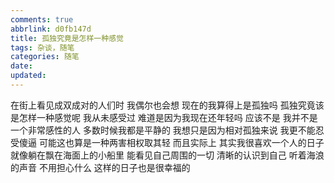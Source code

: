 ```yaml
---
comments: true
abbrlink: d0fb147d
title: 孤独究竟是怎样一种感觉
tags: 杂谈，随笔
categories: 随笔
date:
updated:
---
```

在街上看见成双成对的人们时
我偶尔也会想<!--more-->
现在的我算得上是孤独吗
孤独究竟该是怎样一种感觉呢
我从未感受过
难道是因为我现在还年轻吗
应该不是
我并不是一个非常感性的人
多数时候我都是平静的
我想只是因为相对孤独来说
我更不能忍受傻逼
可能这也算是一种两害相权取其轻
而且实际上
其实我很喜欢一个人的日子
就像躺在飘在海面上的小船里
能看见自己周围的一切
清晰的认识到自己
听着海浪的声音
不用担心什么
这样的日子也是很幸福的